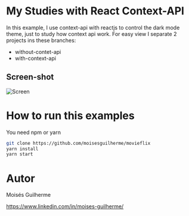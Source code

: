 # My Studies with React Context-API

In this example, I use context-api with reactjs to control the dark mode theme, just to study how context api work. For easy view I separate 2 projects ins these branches:

- without-contet-api
- with-context-api

## Screen-shot 
![Screen](https://github.com/moisesguilherme/assets/blob/main/context-api/screen.png) 


# How to run this examples
You need npm or yarn

```bash
git clone https://github.com/moisesguilherme/movieflix
yarn install
yarn start
```

# Autor
Moisés Guilherme

https://www.linkedin.com/in/moises-guilherme/